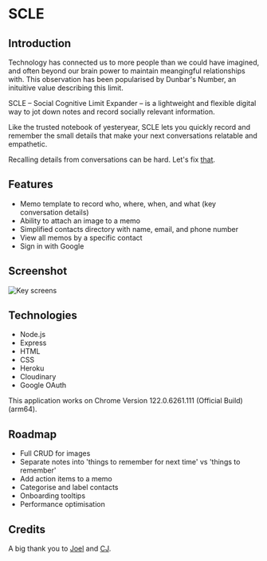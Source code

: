 # SCLE

## Introduction

Technology has connected us to more people than we could have imagined, and often beyond our brain power to maintain meangingful relationships with. This observation has been popularised by Dunbar's Number, an inituitive value describing this limit.

SCLE – Social Cognitive Limit Expander – is a lightweight and flexible digital way to jot down notes and record socially relevant information.

Like the trusted notebook of yesteryear, SCLE lets you quickly record and remember the small details that make your next conversations relatable and empathetic.  

Recalling details from conversations can be hard. Let's fix [that](https://scle-44d0f77b81bd.herokuapp.com).

## Features

- Memo template to record who, where, when, and what (key conversation details)
- Ability to attach an image to a memo
- Simplified contacts directory with name, email, and phone number
- View all memos by a specific contact
- Sign in with Google

## Screenshot
![Key screens](https://i.imgur.com/cfViF5r.jpg)

## Technologies

- Node.js
- Express
- HTML
- CSS
- Heroku
- Cloudinary
- Google OAuth

This application works on Chrome Version 122.0.6261.111 (Official Build) (arm64).

## Roadmap

- Full CRUD for images
- Separate notes into 'things to remember for next time' vs 'things to remember'
- Add action items to a memo
- Categorise and label contacts
- Onboarding tooltips
- Performance optimisation

## Credits
A big thank you to [Joel](https://github.com/wofockham) and [CJ](https://github.com/Bissmark). 
